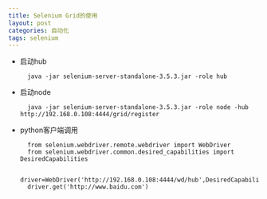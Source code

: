 ```yaml
---
title: Selenium Grid的使用
layout: post
categories: 自动化
tags: selenium
---
```


- 启动hub

		java -jar selenium-server-standalone-3.5.3.jar -role hub
		
- 启动node

		java -jar selenium-server-standalone-3.5.3.jar -role node -hub http://192.168.0.108:4444/grid/register
		
- python客户端调用

		from selenium.webdriver.remote.webdriver import WebDriver
		from selenium.webdriver.common.desired_capabilities import DesiredCapabilities

		driver=WebDriver('http://192.168.0.108:4444/wd/hub',DesiredCapabilities.CHROME)
		driver.get('http://www.baidu.com')